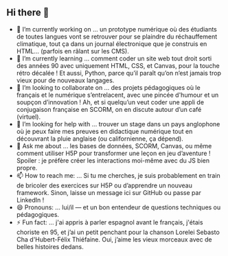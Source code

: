 ## Hi there 👋

<!--
**ugadavid/ugadavid** is a ✨ _special_ ✨ repository because its `README.md` (this file) appears on your GitHub profile.

Here are some ideas to get you started:
-->

- 🔭 I’m currently working on ... un prototype numérique où des étudiants de toutes langues vont se retrouver pour se plaindre du réchauffement climatique, tout ça dans un journal électronique que je construis en HTML… (parfois en râlant sur les CMS).
- 🌱 I’m currently learning ... comment coder un site web tout droit sorti des années 90 avec uniquement HTML, CSS, et Canvas, pour la touche rétro décalée ! Et aussi, Python, parce qu’il paraît qu’on n’est jamais trop vieux pour de nouveaux langages.
- 👯 I’m looking to collaborate on ... des projets pédagogiques où le français et le numérique s’entrelacent, avec une pincée d'humour et un soupçon d’innovation ! Ah, et si quelqu’un veut coder une appli de conjugaison française en SCORM, on en discute autour d’un café (virtuel).
- 🤔 I’m looking for help with ... trouver un stage dans un pays anglophone où je peux faire mes preuves en didactique numérique tout en découvrant la pluie anglaise (ou californienne, ça dépend).
- 💬 Ask me about ... les bases de données, SCORM, Canvas, ou même comment utiliser H5P pour transformer une leçon en jeu d’aventure ! Spoiler : je préfère créer les interactions moi-même avec du JS bien propre.
- 📫 How to reach me: ... Si tu me cherches, je suis probablement en train de bricoler des exercices sur H5P ou d’apprendre un nouveau framework. Sinon, laisse un message ici sur GitHub ou passe par LinkedIn !
- 😄 Pronouns: ... lui/il — et un bon entendeur de questions techniques ou pédagogiques.
- ⚡ Fun fact: ... j'ai appris à parler espagnol avant le français, j'étais choriste en 95, et j’ai un petit penchant pour la chanson Lorelei Sebasto Cha d'Hubert-Félix Thiéfaine. Oui, j’aime les vieux morceaux avec de belles histoires dedans.

